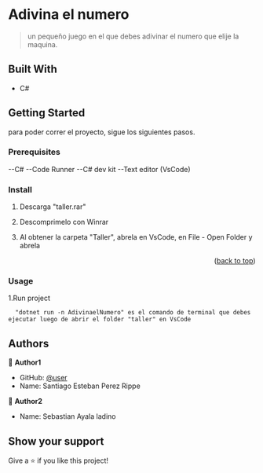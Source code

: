 <a name="readme-top"></a>

# Adivina el numero

> un pequeño juego en el que debes adivinar el numero que elije la maquina.

## Built With

- C#

## Getting Started

para poder correr el proyecto, sigue los siguientes pasos.

### Prerequisites

--C#
--Code Runner
--C# dev kit
--Text editor (VsCode)

### Install

1. Descarga "taller.rar"
   
2. Descomprimelo con Winrar
   
3. Al obtener la carpeta "Taller", abrela en VsCode, en File - Open Folder y abrela

<p align="right">(<a href="#readme-top">back to top</a>)</p>

### Usage

1.Run project

```
  "dotnet run -n AdivinaelNumero" es el comando de terminal que debes ejecutar luego de abrir el folder "taller" en VsCode
```

## Authors

👤 **Author1**

- GitHub: [@user](https://github.com/NekoFlame)
- Name: Santiago Esteban Perez Rippe

👤 **Author2**
- Name: Sebastian Ayala ladino

## Show your support

Give a ⭐️ if you like this project!

